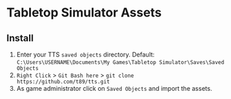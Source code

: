 # Tabletop Simulator Assets

## Install

1. Enter your TTS `saved objects` directory. Default: `C:\Users\USERNAME\Documents\My Games\Tabletop Simulator\Saves\Saved Objects`
2. `Right Click` > `Git Bash here` > `git clone https://github.com/t89/tts.git`
3. As game administrator click on `Saved Objects` and import the assets.
